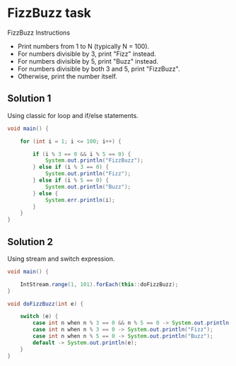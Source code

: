 # FizzBuzz task

FizzBuzz Instructions

- Print numbers from 1 to N (typically N = 100).
- For numbers divisible by 3, print "Fizz" instead.
- For numbers divisible by 5, print "Buzz" instead.
- For numbers divisible by both 3 and 5, print "FizzBuzz".
- Otherwise, print the number itself.

## Solution 1

Using classic for loop and if/else statements. 

```java
void main() {

    for (int i = 1; i <= 100; i++) {

        if (i % 3 == 0 && i % 5 == 0) {
            System.out.println("FizzBuzz");
        } else if (i % 3 == 0) {
            System.out.println("Fizz");
        } else if (i % 5 == 0) {
            System.out.println("Buzz");
        } else {
            System.err.println(i);
        }
    }
}
```

## Solution 2

Using stream and switch expression. 

```java
void main() {

    IntStream.range(1, 101).forEach(this::doFizzBuzz);
}

void doFizzBuzz(int e) {

    switch (e) {
        case int n when n % 3 == 0 && n % 5 == 0 -> System.out.println("FizzBuzz");
        case int n when n % 3 == 0 -> System.out.println("Fizz");
        case int n when n % 5 == 0 -> System.out.println("Buzz");
        default -> System.out.println(e);
    }
}
```
